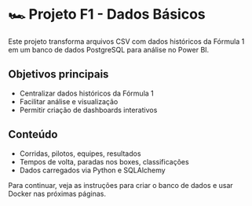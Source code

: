 # 🏎️ Projeto F1 - Dados Básicos

Este projeto transforma arquivos CSV com dados históricos da Fórmula 1 em um banco de dados PostgreSQL para análise no Power BI.

## Objetivos principais

- Centralizar dados históricos da Fórmula 1
- Facilitar análise e visualização
- Permitir criação de dashboards interativos

## Conteúdo

- Corridas, pilotos, equipes, resultados
- Tempos de volta, paradas nos boxes, classificações
- Dados carregados via Python e SQLAlchemy

Para continuar, veja as instruções para criar o banco de dados e usar Docker nas próximas páginas.
